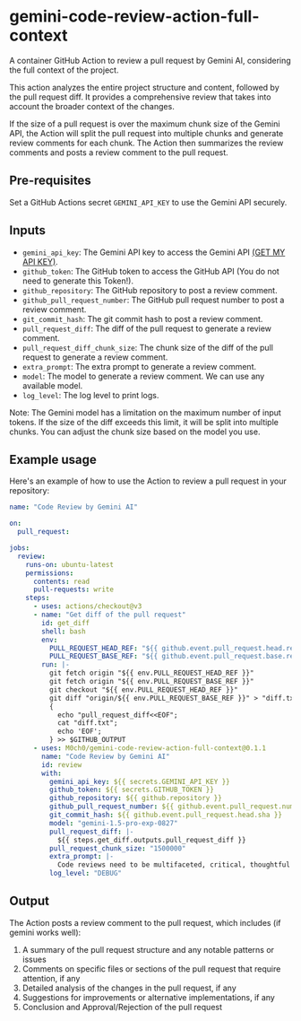 # gemini-code-review-action-full-context

A container GitHub Action to review a pull request by Gemini AI, considering the full context of the project.

This action analyzes the entire project structure and content, followed by the pull request diff. It provides a comprehensive review that takes into account the broader context of the changes.

If the size of a pull request is over the maximum chunk size of the Gemini API, the Action will split the pull request into multiple chunks and generate review comments for each chunk.
The Action then summarizes the review comments and posts a review comment to the pull request.

## Pre-requisites

Set a GitHub Actions secret `GEMINI_API_KEY` to use the Gemini API securely.

## Inputs

- `gemini_api_key`: The Gemini API key to access the Gemini API [(GET MY API KEY)](https://makersuite.google.com/app/apikey).
- `github_token`: The GitHub token to access the GitHub API (You do not need to generate this Token!).
- `github_repository`: The GitHub repository to post a review comment.
- `github_pull_request_number`: The GitHub pull request number to post a review comment.
- `git_commit_hash`: The git commit hash to post a review comment.
- `pull_request_diff`: The diff of the pull request to generate a review comment.
- `pull_request_diff_chunk_size`: The chunk size of the diff of the pull request to generate a review comment.
- `extra_prompt`: The extra prompt to generate a review comment.
- `model`: The model to generate a review comment. We can use any available model.
- `log_level`: The log level to print logs.

Note: The Gemini model has a limitation on the maximum number of input tokens. If the size of the diff exceeds this limit, it will be split into multiple chunks. You can adjust the chunk size based on the model you use.

## Example usage

Here's an example of how to use the Action to review a pull request in your repository:

```yaml
name: "Code Review by Gemini AI"

on:
  pull_request:

jobs:
  review:
    runs-on: ubuntu-latest
    permissions:
      contents: read
      pull-requests: write
    steps:
      - uses: actions/checkout@v3
      - name: "Get diff of the pull request"
        id: get_diff
        shell: bash
        env:
          PULL_REQUEST_HEAD_REF: "${{ github.event.pull_request.head.ref }}"
          PULL_REQUEST_BASE_REF: "${{ github.event.pull_request.base.ref }}"
        run: |-
          git fetch origin "${{ env.PULL_REQUEST_HEAD_REF }}"
          git fetch origin "${{ env.PULL_REQUEST_BASE_REF }}"
          git checkout "${{ env.PULL_REQUEST_HEAD_REF }}"
          git diff "origin/${{ env.PULL_REQUEST_BASE_REF }}" > "diff.txt"
          {
            echo "pull_request_diff<<EOF";
            cat "diff.txt";
            echo 'EOF';
          } >> $GITHUB_OUTPUT
      - uses: M0ch0/gemini-code-review-action-full-context@0.1.1
        name: "Code Review by Gemini AI"
        id: review
        with:
          gemini_api_key: ${{ secrets.GEMINI_API_KEY }}
          github_token: ${{ secrets.GITHUB_TOKEN }}
          github_repository: ${{ github.repository }}
          github_pull_request_number: ${{ github.event.pull_request.number }}
          git_commit_hash: ${{ github.event.pull_request.head.sha }}
          model: "gemini-1.5-pro-exp-0827"
          pull_request_diff: |-
            ${{ steps.get_diff.outputs.pull_request_diff }}
          pull_request_chunk_size: "1500000"
          extra_prompt: |-
            Code reviews need to be multifaceted, critical, thoughtful and excellent.
          log_level: "DEBUG"
```


## Output

The Action posts a review comment to the pull request, which includes (if gemini works well):

1. A summary of the pull request structure and any notable patterns or issues
2. Comments on specific files or sections of the pull request that require attention, if any
3. Detailed analysis of the changes in the pull request, if any
4. Suggestions for improvements or alternative implementations, if any
5. Conclusion and Approval/Rejection of the pull request